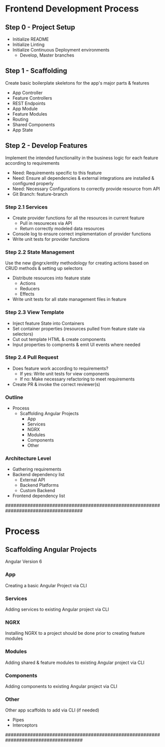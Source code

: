 # Frontend Development Process

## Step 0 - Project Setup
- Initialize README
- Initialize Linting
- Initialize Continuous Deployment environments 
  - Develop, Master branches

## Step 1 - Scaffolding

Create basic boilerplate skeletons for the app's major parts & features
- App Controller
- Feature Controllers
- REST Endpoints
- App Module
- Feature Modules
- Routing
- Shared Components
- App State

## Step 2 - Develop Features
Implement the intended functionality in the business logic for each feature according to requirements
- Need: Requirements specific to this feature
- Need: Ensure all dependencies & external integrations are installed & configured properly
- Need: Necessary Configurations to correctly provide resource from API
- Git Branch: feature-branch

### Step 2.1 Services
- Create provider functions for all the resources in current feature
    - Pull in resoureces via API
    - Return correctly modeled data resources
- Console log to ensure correct implementation of provider functions
- Write unit tests for provider functions

### Step 2.2 State Management
Use the new @ngrx/entity methodology for creating actions based on CRUD methods & setting up selectors
- Distribute resources into feature state
    - Actions
    - Reducers
    - Effects
- Write unit tests for all state management files in feature

### Step 2.3 View Template
- Inject feature State into Containers
- Set container properties (resources pulled from feature state via selectors)
- Cut out template HTML & create components
- Input properties to compnents & emit UI events where needed

### Step 2.4  Pull Request
- Does feature work according to requirements?
    - If yes: Write unit tests for view components
    - If no: Make necessary refactoring to meet requirements
- Create PR & invoke the correct reviewer(s)

### Outline
- Process
    - Scaffolding Angular Projects
        - App
        - Services
        - NGRX
        - Modules
        - Components
        - Other

### Architecture Level
- Gathering requirements
- Backend dependency list
    - External API
    - Backend Platforms
    - Custom Backend
- Frontend dependency list

####################################################################################

# Process

## Scaffolding Angular Projects
Angular Version 6

### App
Creating a basic Angular Project via CLI

### Services
Adding services to existing Angular project via CLI

### NGRX
Installing NGRX to a project should be done prior to creating feature modules

### Modules
Adding shared & feature modules to existing Angular project via CLI

### Components
Adding components to existing Angular project via CLI

### Other
Other app scaffolds to add via CLI (if needed)
- Pipes
- Interceptors

####################################################################################
